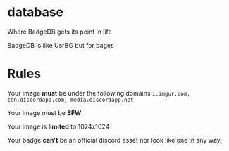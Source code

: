 # database
Where BadgeDB gets its point in life

BadgeDB is like UsrBG but for bages
# Rules
Your image **must** be under the following domains ```i.imgur.com, cdn.discordapp.com, media.discordapp.net```

Your image must be **SFW**

Your image is **limited** to 1024x1024

Your badge **can't** be an official discord asset nor look like one in any way.
